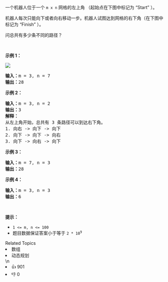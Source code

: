 <p>一个机器人位于一个 <code>m x n</code><em> </em>网格的左上角 （起始点在下图中标记为 “Start” ）。</p>

<p>机器人每次只能向下或者向右移动一步。机器人试图达到网格的右下角（在下图中标记为 “Finish” ）。</p>

<p>问总共有多少条不同的路径？</p>

<p> </p>

<p><strong>示例 1：</strong></p>
<img src="https://assets.leetcode.com/uploads/2018/10/22/robot_maze.png" />
<pre>
<strong>输入：</strong>m = 3, n = 7
<strong>输出：</strong>28</pre>

<p><strong>示例 2：</strong></p>

<pre>
<strong>输入：</strong>m = 3, n = 2
<strong>输出：</strong>3
<strong>解释：</strong>
从左上角开始，总共有 3 条路径可以到达右下角。
1. 向右 -> 向下 -> 向下
2. 向下 -> 向下 -> 向右
3. 向下 -> 向右 -> 向下
</pre>

<p><strong>示例 3：</strong></p>

<pre>
<strong>输入：</strong>m = 7, n = 3
<strong>输出：</strong>28
</pre>

<p><strong>示例 4：</strong></p>

<pre>
<strong>输入：</strong>m = 3, n = 3
<strong>输出：</strong>6</pre>

<p> </p>

<p><strong>提示：</strong></p>

<ul>
	<li><code>1 <= m, n <= 100</code></li>
	<li>题目数据保证答案小于等于 <code>2 * 10<sup>9</sup></code></li>
</ul>
<div><div>Related Topics</div><div><li>数组</li><li>动态规划</li></div></div>\n<div><li>👍 901</li><li>👎 0</li></div>